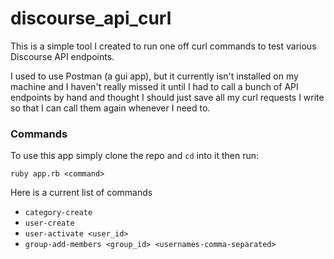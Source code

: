 # discourse_api_curl

This is a simple tool I created to run one off curl commands to test various
Discourse API endpoints.

I used to use Postman (a gui app), but it currently isn't installed on my
machine and I haven't really missed it until I had to call a bunch of API
endpoints by hand and thought I should just save all my curl requests I write so
that I can call them again whenever I need to.

### Commands

To use this app simply clone the repo and `cd` into it then run:

`ruby app.rb <command>`

Here is a current list of commands

- `category-create`
- `user-create`
- `user-activate <user_id>`
- `group-add-members <group_id> <usernames-comma-separated>`
